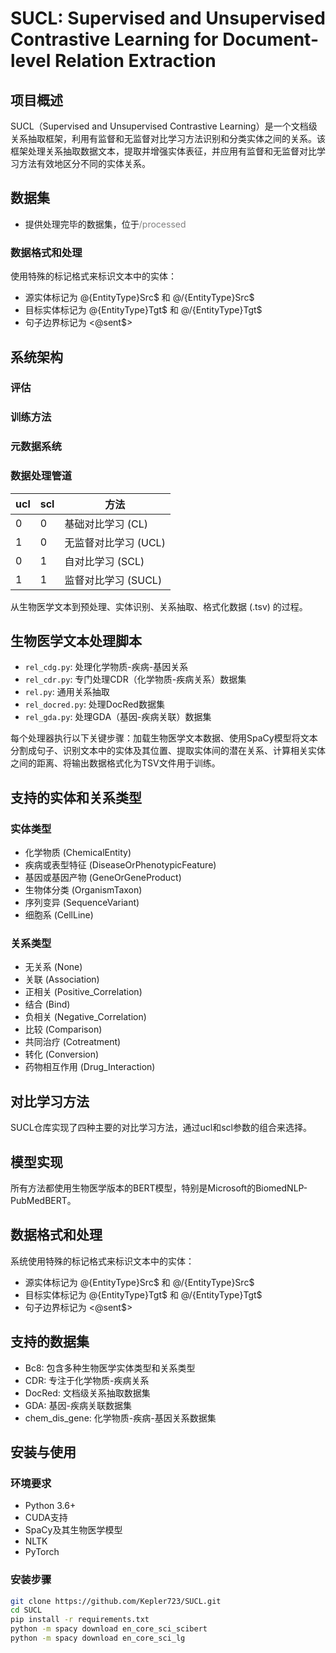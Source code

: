 # SUCL: Supervised and Unsupervised Contrastive Learning for Document-level Relation Extraction

## 项目概述
SUCL（Supervised and Unsupervised Contrastive Learning）是一个文档级关系抽取框架，利用有监督和无监督对比学习方法识别和分类实体之间的关系。该框架处理关系抽取数据文本，提取并增强实体表征，并应用有监督和无监督对比学习方法有效地区分不同的实体关系。

## 数据集
- 提供处理完毕的数据集，位于<span style="color: gray;">/processed</span>
### 数据格式和处理
使用特殊的标记格式来标识文本中的实体：
- 源实体标记为 @{EntityType}Src$ 和 @/{EntityType}Src$
- 目标实体标记为 @{EntityType}Tgt$ 和 @/{EntityType}Tgt$
- 句子边界标记为 <@sent$>

## 系统架构
### 评估
### 训练方法
### 元数据系统
### 数据处理管道

| ucl | scl | 方法 |
| --- | --- | --- |
| 0   | 0   | 基础对比学习 (CL) |
| 1   | 0   | 无监督对比学习 (UCL) |
| 0   | 1   | 自对比学习 (SCL) |
| 1   | 1   | 监督对比学习 (SUCL) |

从生物医学文本到预处理、实体识别、关系抽取、格式化数据 (.tsv) 的过程。

## 生物医学文本处理脚本
- `rel_cdg.py`: 处理化学物质-疾病-基因关系
- `rel_cdr.py`: 专门处理CDR（化学物质-疾病关系）数据集
- `rel.py`: 通用关系抽取
- `rel_docred.py`: 处理DocRed数据集
- `rel_gda.py`: 处理GDA（基因-疾病关联）数据集

每个处理器执行以下关键步骤：加载生物医学文本数据、使用SpaCy模型将文本分割成句子、识别文本中的实体及其位置、提取实体间的潜在关系、计算相关实体之间的距离、将输出数据格式化为TSV文件用于训练。

## 支持的实体和关系类型
### 实体类型
- 化学物质 (ChemicalEntity)
- 疾病或表型特征 (DiseaseOrPhenotypicFeature)
- 基因或基因产物 (GeneOrGeneProduct)
- 生物体分类 (OrganismTaxon)
- 序列变异 (SequenceVariant)
- 细胞系 (CellLine)

### 关系类型
- 无关系 (None)
- 关联 (Association)
- 正相关 (Positive_Correlation)
- 结合 (Bind)
- 负相关 (Negative_Correlation)
- 比较 (Comparison)
- 共同治疗 (Cotreatment)
- 转化 (Conversion)
- 药物相互作用 (Drug_Interaction)

## 对比学习方法
SUCL仓库实现了四种主要的对比学习方法，通过ucl和scl参数的组合来选择。

## 模型实现
所有方法都使用生物医学版本的BERT模型，特别是Microsoft的BiomedNLP-PubMedBERT。

## 数据格式和处理
系统使用特殊的标记格式来标识文本中的实体：
- 源实体标记为 @{EntityType}Src$ 和 @/{EntityType}Src$
- 目标实体标记为 @{EntityType}Tgt$ 和 @/{EntityType}Tgt$
- 句子边界标记为 <@sent$>

## 支持的数据集
- Bc8: 包含多种生物医学实体类型和关系类型
- CDR: 专注于化学物质-疾病关系
- DocRed: 文档级关系抽取数据集
- GDA: 基因-疾病关联数据集
- chem_dis_gene: 化学物质-疾病-基因关系数据集

## 安装与使用
### 环境要求
- Python 3.6+
- CUDA支持
- SpaCy及其生物医学模型
- NLTK
- PyTorch

### 安装步骤
```bash
git clone https://github.com/Kepler723/SUCL.git  
cd SUCL
pip install -r requirements.txt
python -m spacy download en_core_sci_scibert  
python -m spacy download en_core_sci_lg
